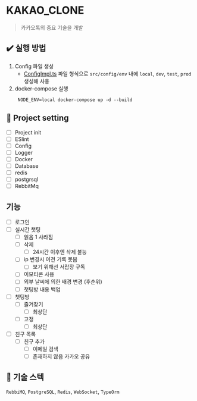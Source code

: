 # KAKAO_CLONE
> 카카오톡의 중요 기술을 개발

## ✔️ 실행 방법
1. Config 파일 생성
   - [ConfigImpl.ts](src\config\ConfigImpl.ts) 파일 형식으로 `src/config/env` 내에 `local`, `dev`, `test`, `prod` 생성해 사용
2. docker-compose 실행
   ```
    NODE_ENV=local docker-compose up -d --build
   ```


## 🚦 Project setting
- [ ]  Project init
- [ ]  ESlint
- [ ]  Config
- [ ]  Logger
- [ ]  Docker 
- [ ]  Database 
  - [ ]  redis
  - [ ]  postgrsql
- [ ] RebbitMq

## 기능
- [ ] 로그인
- [ ] 실시간 챗팅
  - [ ] 읽음 1 사라짐
  - [ ] 삭제
    - [ ] 24시간 이후엔 삭제 불능
  - [ ] ip 변경시 이전 기록 못봄
    - [ ] 보기 위해선 서랍장 구독
  - [ ] 이모티콘 사용
  - [ ] 외부 날씨에 의한 배경 변경 (후순위)
  - [ ] 챗팅방 내용 백업
- [ ] 챗팅방
  - [ ] 즐겨찾기
    - [ ] 최상단
  - [ ] 고정
    - [ ] 최상단
- [ ] 친구 목록
  - [ ] 친구 추가
    - [ ] 이메일 검색
    - [ ] 존재하지 않음 카카오 공유
  
## 🧰 기술 스텍
`RebbiMQ`, `PostgreSQL`, `Redis`, `WebSocket`, `TypeOrm`
